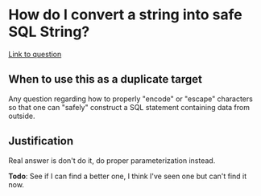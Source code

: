 # How do I convert a string into safe SQL String?

[Link to question](https://stackoverflow.com/questions/5528972)

## When to use this as a duplicate target

Any question regarding how to properly "encode" or "escape" characters so that one can "safely"
construct a SQL statement containing data from outside.

## Justification

Real answer is don't do it, do proper parameterization instead.

**Todo**: See if I can find a better one, I think I've seen one but can't find it now.
